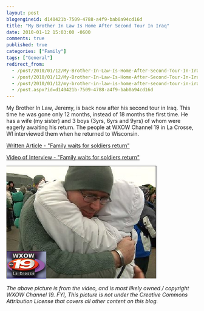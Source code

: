 ```yaml
---
layout: post
blogengineid: d140421b-7509-4788-a4f9-bab0a94cd16d
title: "My Brother In Law Is Home After Second Tour In Iraq"
date: 2010-01-12 15:03:00 -0600
comments: true
published: true
categories: ["Family"]
tags: ["General"]
redirect_from: 
  - /post/2010/01/12/My-Brother-In-Law-Is-Home-After-Second-Tour-In-Iraq.aspx
  - /post/2010/01/12/My-Brother-In-Law-Is-Home-After-Second-Tour-In-Iraq
  - /post/2010/01/12/my-brother-in-law-is-home-after-second-tour-in-iraq
  - /post.aspx?id=d140421b-7509-4788-a4f9-bab0a94cd16d
---
```

<!-- more -->

My Brother In Law, Jeremy, is back now after his second tour in Iraq. This time he was gone only 12 months, instead of 18 months the first time. He has a wife (my sister) and 3 boys (3yrs, 6yrs and 9yrs) of whom were eagerly awaiting his return. The people at WXOW Channel 19 in La Crosse, WI interviewed them when he returned to Wisconsin.

<a rel="nofollow" href="http://www.wxow.com/Global/story.asp?S=11805417">Written Article - "Family waits for soldiers return"</a>

<a rel="nofollow" href="http://www.wxow.com/global/video/popup/pop_playerLaunch.asp?clipId1=4450249&amp;flvUri=&amp;partnerclipid=&amp;at1=News&amp;vt1=v&amp;h1=Family%20waits%20for%20soldiers%20return&amp;d1=138033&amp;redirUrl=&amp;activePane=info&amp;LaunchPageAdTag=homepage&amp;clipFormat=flv">Video of Interview - "Family waits for soldiers return"</a>

<a rel="nofollow" href="http://www.wxow.com/Global/story.asp?S=11805417"><img src="/files/2010/1/FamilyWaitsForSoldiersReturnWXOW10LaCrosse.png" border="0" alt="" /></a>

*The above picture is from the video, and is most likely owned / copyright WXOW Channel 19. FYI, This picture is not under the Creative Commons Attribution License that covers all other content on this blog.*
